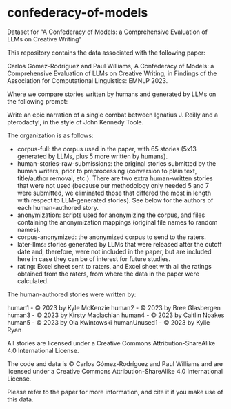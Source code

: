 # confederacy-of-models
Dataset for "A Confederacy of Models: a Comprehensive Evaluation of LLMs on Creative Writing"

This repository contains the data associated with the following paper:

Carlos Gómez-Rodríguez and Paul Williams,
A Confederacy of Models: a Comprehensive Evaluation of LLMs on Creative Writing,
in Findings of the Association for Computational Linguistics: EMNLP 2023.

Where we compare stories written by humans and generated by LLMs on the following prompt:

Write an epic narration of a single combat between Ignatius J. Reilly and a pterodactyl, in the style of John Kennedy Toole.

The organization is as follows:

- corpus-full: the corpus used in the paper, with 65 stories (5x13 generated by LLMs, plus 5 more written by humans).
- human-stories-raw-submissions: the original stories submitted by the human writers, prior to preprocessing (conversion to plain text, title/author removal, etc.). There are two extra human-written stories that were not used (because our methodology only needed 5 and 7 were submitted, we eliminated those that differed the most in length with respect to LLM-generated stories). See below for the authors of each human-authored story.
- anonymization: scripts used for anonymizing the corpus, and files containing the anonymization mappings (original file names to random names).
- corpus-anonymized: the anonymized corpus to send to the raters.
- later-llms: stories generated by LLMs that were released after the cutoff date and, therefore, were not included in the paper, but are included here in case they can be of interest for future studies.
- rating: Excel sheet sent to raters, and Excel sheet with all the ratings obtained from the raters, from where the data in the paper were calculated.

The human-authored stories were written by:

human1 - © 2023 by Kyle McKenzie
human2 - © 2023 by Bree Glasbergen
human3 - © 2023 by Kirsty Maclachlan
human4 - © 2023 by Caitlin Noakes
human5 - © 2023 by Ola Kwintowski
humanUnused1 - © 2023 by Kylie Ryan

All stories are licensed under a Creative Commons Attribution-ShareAlike 4.0 International License.

The code and data is © Carlos Gómez-Rodríguez and Paul Williams and are licensed under a Creative Commons Attribution-ShareAlike 4.0 International License.

Please refer to the paper for more information, and cite it if you make use of this data.
